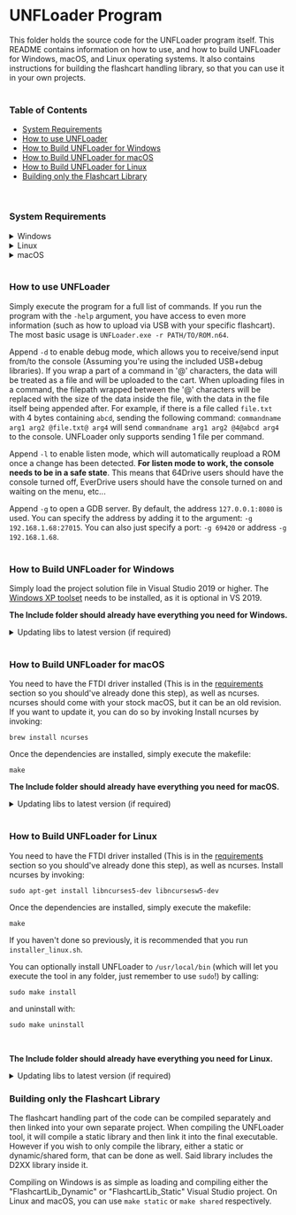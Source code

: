 # UNFLoader Program

This folder holds the source code for the UNFLoader program itself. This README contains information on how to use, and how to build UNFLoader for Windows, macOS, and Linux operating systems. It also contains instructions for building the flashcart handling library, so that you can use it in your own projects.
</br>
</br>
### Table of Contents
* [System Requirements](#system-requirements)
* [How to use UNFLoader](#how-to-use-unfloader)
* [How to Build UNFLoader for Windows](#how-to-build-unfloader-for-windows)
* [How to Build UNFLoader for macOS](#how-to-build-unfloader-for-macos)
* [How to Build UNFLoader for Linux](#how-to-build-unfloader-for-linux)
* [Building only the Flashcart Library](#building-only-the-flashcart-library)
</br>

### System Requirements
<details><summary>Windows</summary>
<p>
    
* Windows XP or higher
    * Windows XP users should be on the latest Service Pack
* [The Windows version of this FDTI driver](https://www.ftdichip.com/Drivers/D2XX.htm). If you are on Windows XP, be sure you download the XP driver and not the first one.
</p>
</details>
    
<details><summary>Linux</summary>
<p>
    
* Ubuntu (Haven't tested with others)
* Run the included `installer_linux.sh` script to set up everything for you. If you are unable to launch the script, remember to mark it as executable.

If you do not wish to run the script, then you must:
* [Get the relevant FTDI driver for your processor architecture](https://www.ftdichip.com/Drivers/D2XX.htm) (Check the README inside the downloaded tar for install instructions)
* You must run UNFLoader with `sudo`.
* Due to how Linux defaultly sets the vcp driver when plugging in FTDI devices, you need to invoke these commands every time you start a new terminal session: 
```
sudo rmmod usbserial
sudo rmmod ftdi_sio
```
</p>
</details>

<details><summary>macOS</summary>
<p>
    
![The macOS System Information window showing an FTDI device connected to a USB3 port](../Content/macos_system_report.png)
* Connect your flashcart to your computer via a Micro-USB cable. Confirm that the corresponding FTDI USB device appears in **System Information** window.
* Run the **D2xxHelper** installer from [the **Comments** column](https://www.ftdichip.com/Drivers/D2XX.htm) before installing the FTDI driver.
* [The macOS FTDI driver available here](https://www.ftdichip.com/Drivers/D2XX.htm).
* Once you've run **D2xxHelper** and installed the FTDI driver, restart your computer. This is necessary to have the driver working.
* You must run UNFLoader with `sudo`.
* If you grabbed a pre-built UNFLoader binary (AKA you didn't compile it yourself from the source code), you'll have to deal with the fact that macOS prevents running unsigned binaries by default. To fix this, go to the Security & Privacy panel in the System Preferences menu and explicitly allow UNFLoader to be run.
</p>
</details>
</br>

### How to use UNFLoader
Simply execute the program for a full list of commands. If you run the program with the `-help` argument, you have access to even more information (such as how to upload via USB with your specific flashcart). 
The most basic usage is `UNFLoader.exe -r PATH/TO/ROM.n64`. 

Append `-d` to enable debug mode, which allows you to receive/send input from/to the console (Assuming you're using the included USB+debug libraries). If you wrap a part of a command in '@' characters, the data will be treated as a file and will be uploaded to the cart. When uploading files in a command, the filepath wrapped between the '@' characters will be replaced with the size of the data inside the file, with the data in the file itself being appended after. For example, if there is a file called `file.txt` with 4 bytes containing `abcd`, sending the following command: `commandname arg1 arg2 @file.txt@ arg4` will send `commandname arg1 arg2 @4@abcd arg4` to the console. UNFLoader only supports sending 1 file per command.

Append `-l` to enable listen mode, which will automatically reupload a ROM once a change has been detected. **For listen mode to work, the console needs to be in a safe state**. This means that 64Drive users should have the console turned off, EverDrive users should have the console turned on and waiting on the menu, etc...

Append `-g` to open a GDB server. By default, the address `127.0.0.1:8080` is used. You can specify the address by adding it to the argument: `-g 192.168.1.68:27015`. You can also just specify a port: `-g 69420` or address `-g 192.168.1.68`. 
</br>
</br>
### How to Build UNFLoader for Windows
Simply load the project solution file in Visual Studio 2019 or higher. The <a href="https://docs.microsoft.com/en-us/cpp/build/configuring-programs-for-windows-xp?view=msvc-160">Windows XP toolset</a> needs to be installed, as it is optional in VS 2019.

**The Include folder should already have everything you need for Windows.**
<details><summary>Updating libs to latest version (if required)</summary>

**pdcurses.lib**
* Grab the latest version of PDCurses from [here](https://github.com/wmcbrine/PDCurses).
* Extract the contents of the zip (preferrably somewhere with no spaces in the file path, like `c:\pdcurses`).
* Open the Visual Studio Command Prompt (Tools->Command Line->Developer Command Prompt).
* Run the command `set PDCURSES_SRCDIR=c:\PATH\TO\pdcurses`, obviously replacing the path with your one.
* CD into the `pdcurses/wincon` folder.
* Run the command `nmake -f Makefile.vc` to build pdcurses.
* Copy the `pdcurses.lib` that was compiled from the wincon folder to `UNFLoader/Include`, replacing the pdcurses library in there.
* Copy the `curses.h`, `curspriv.h`, and `panel.h` from the pdcurses directory and put them in `UNFLoader/Include`.
* Open `curses.h` and uncomment the line with `#define MOUSE_MOVED` to fix a warning due to `wincon.h`.

**ftd2xx.lib**
* Download the FTDI driver provided in the **Requirements** section and extract the executable from the zip.
* This is a self extracting executable, meaning you can open the .exe with with a zip program. 
* Grab `ftd2xx.h` and put it in `UNFLoader/Include`.
* Grab `ftd2xx.lib` from `i386` or `amd64` (depending on your CPU architecture) and put it in `UNFLoader/Include`.

**lodepng**
* Download the latest version of LodePNG from [here](https://lodev.org/lodepng/).
* Place `lodepng.cpp` and `lodepng.h` in `UNFLoader/Include`.

Once you have all of these files built and put in the `Include` folder, you're set to compile!
</details>
</br>

### How to Build UNFLoader for macOS
You need to have the FTDI driver installed (This is in the [requirements](#system-requirements) section so you should've already done this step), as well as ncurses. ncurses should come with your stock macOS, but it can be an old revision. If you want to update it, you can do so by invoking
Install ncurses by invoking:

```
brew install ncurses
```

Once the dependencies are installed, simply execute the makefile:

```
make
```

**The Include folder should already have everything you need for macOS.**
<details><summary>Updating libs to latest version (if required)</summary>

**ftd2xx + WinTypes**
* Download the FTDI driver provided in the **Requirements** section and extract the zip.
* Go into the `release` folder.
* Grab `ftd2xx.h` and `WinTypes.h` and put it in `UNFLoader/Include`.

**lodepng**
* Download the latest version of LodePNG from [here](https://lodev.org/lodepng/).
* Place `lodepng.cpp` and `lodepng.h` in `UNFLoader/Include`.

Once you have all of these files built and put in the `Include` folder, you're set to compile!
</details>
</br>

### How to Build UNFLoader for Linux
You need to have the FTDI driver installed (This is in the [requirements](#system-requirements) section so you should've already done this step), as well as ncurses.
Install ncurses by invoking:

```
sudo apt-get install libncurses5-dev libncursesw5-dev
```

Once the dependencies are installed, simply execute the makefile:

```
make
```

If you haven't done so previously, it is recommended that you run `installer_linux.sh`. 

You can optionally install UNFLoader to `/usr/local/bin` (which will let you execute the tool in any folder, just remember to use `sudo`!) by calling:
```
sudo make install
```

and uninstall with:
```
sudo make uninstall
```
</br>

**The Include folder should already have everything you need for Linux.**
<details><summary>Updating libs to latest version (if required)</summary>

**ftd2xx + WinTypes**
* Download the FTDI driver provided in the **Requirements** section and extract the zip.
* Go into the `release` folder.
* Grab `ftd2xx.h` and `WinTypes.h` and put it in `UNFLoader/Include`.

**lodepng**
* Download the latest version of LodePNG from [here](https://lodev.org/lodepng/).
* Place `lodepng.cpp` and `lodepng.h` in `UNFLoader/Include`.

Once you have all of these files built and put in the `Include` folder, you're set to compile!
</details>

### Building only the Flashcart Library

The flashcart handling part of the code can be compiled separately and then linked into your own separate project. When compiling the UNFLoader tool, it will compile a static library and then link it into the final executable. However if you wish to only compile the library, either a static or dynamic/shared form, that can be done as well. Said library includes the D2XX library inside it.

Compiling on Windows is as simple as loading and compiling either the "FlashcartLib_Dynamic" or "FlashcartLib_Static" Visual Studio project. On Linux and macOS, you can use `make static` or `make shared` respectively.